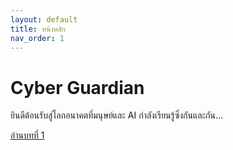 ```yaml
---
layout: default
title: หน้าหลัก
nav_order: 1
---
```


# Cyber Guardian

ยินดีต้อนรับสู่โลกอนาคตที่มนุษย์และ AI กำลังเรียนรู้ซึ่งกันและกัน...

[อ่านบทที่ 1](https://raw.githubusercontent.com/xxxxxdeveloper/Cyber-Guardian-Public/main/story/chapter1/chapter1.md)


